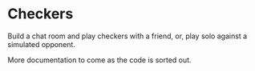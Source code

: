 # Checkers

Build a chat room and play checkers with a friend, or, play solo against a simulated opponent.

More documentation to come as the code is sorted out.

